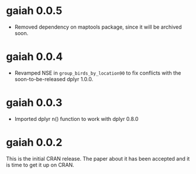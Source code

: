 # gaiah 0.0.5

* Removed dependency on maptools package, since it will be archived soon.

# gaiah 0.0.4

* Revamped NSE in `group_birds_by_location90` to fix conflicts with
the soon-to-be-released dplyr 1.0.0.

# gaiah 0.0.3

* Imported dplyr n() function to work with dplyr 0.8.0

# gaiah 0.0.2

This is the initial CRAN release.  The paper about it has been accepted and it 
is time to get it up on CRAN.

